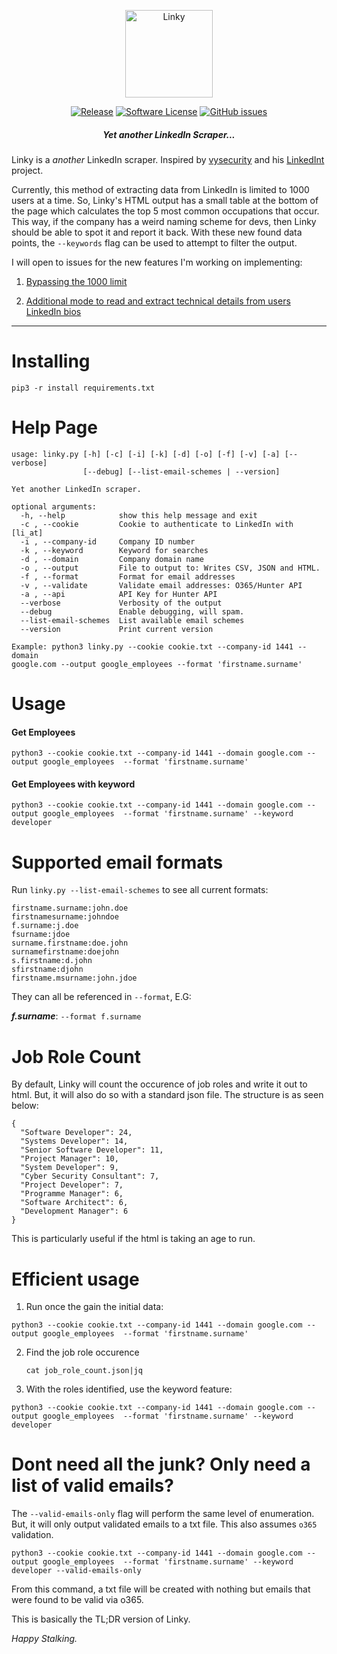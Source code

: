 <p align="center">
  <img alt="Linky" src="https://i.imgur.com/ozdWSxP.jpg" height="140" />
  <p align="center">
    <a href="https://github.com/mez0cc/linky/releases/latest"><img alt="Release" src="https://img.shields.io/github/release/mez0cc/linky.svg?style=flat-square"></a>
    <a href="https://github.com/mez0cc/linky/blob/master/LICENSE"><img alt="Software License" src="https://img.shields.io/badge/license-MIT-brightgreen.svg?style=flat-square"></a>
    <a href="https://github.com/mez0cc/linky/issues"><img alt="GitHub issues" src="https://img.shields.io/github/issues/mez0cc/linky.svg?style=flat-square"></a>
    </p>
</p>

<h5 align="center"><i>Yet another LinkedIn Scraper...</i></h5>

Linky is a *another* LinkedIn scraper. Inspired by [vysecurity](https://twitter.com/vysecurity) and his [LinkedInt](https://github.com/vysecurity/LinkedInt) project.

Currently, this method of extracting data from LinkedIn is limited to 1000 users at a time. So, Linky's HTML output has a small table at the bottom of the page which calculates the top 5 most common occupations that occur. This way, if the company has a weird naming scheme for devs, then Linky should be able to spot it and report it back. With these new found data points, the `--keywords` flag can be used to attempt to filter the output.

I will open to issues for the new features I'm working on implementing:

1. [Bypassing the 1000 limit](https://github.com/mez0cc/linky/issues/1)

2. [Additional mode to read and extract technical details from users LinkedIn bios](https://github.com/mez0cc/linky/issues/2)

***

Installing
==========

```pip3 -r install requirements.txt```


Help Page
========

```
usage: linky.py [-h] [-c] [-i] [-k] [-d] [-o] [-f] [-v] [-a] [--verbose]
                [--debug] [--list-email-schemes | --version]

Yet another LinkedIn scraper.

optional arguments:
  -h, --help            show this help message and exit
  -c , --cookie         Cookie to authenticate to LinkedIn with [li_at]
  -i , --company-id     Company ID number
  -k , --keyword        Keyword for searches
  -d , --domain         Company domain name
  -o , --output         File to output to: Writes CSV, JSON and HTML.
  -f , --format         Format for email addresses
  -v , --validate       Validate email addresses: O365/Hunter API
  -a , --api            API Key for Hunter API
  --verbose             Verbosity of the output
  --debug               Enable debugging, will spam.
  --list-email-schemes  List available email schemes
  --version             Print current version

Example: python3 linky.py --cookie cookie.txt --company-id 1441 --domain
google.com --output google_employees --format 'firstname.surname'

```

Usage
=====

#### Get Employees

```python3 --cookie cookie.txt --company-id 1441 --domain google.com --output google_employees  --format 'firstname.surname'```

#### Get Employees with keyword

```python3 --cookie cookie.txt --company-id 1441 --domain google.com --output google_employees  --format 'firstname.surname' --keyword developer```

Supported email formats
========================

Run `linky.py --list-email-schemes` to see all current formats:

```
firstname.surname:john.doe
firstnamesurname:johndoe
f.surname:j.doe
fsurname:jdoe
surname.firstname:doe.john
surnamefirstname:doejohn
s.firstname:d.john
sfirstname:djohn
firstname.msurname:john.jdoe
```

They can all be referenced in ```--format```, E.G:

***f.surname***: ```--format f.surname```


Job Role Count
==============

By default, Linky will count the occurence of job roles and write it out to html. But, it will also do so with a standard json file. The structure is as seen below:

```
{
  "Software Developer": 24,
  "Systems Developer": 14,
  "Senior Software Developer": 11,
  "Project Manager": 10,
  "System Developer": 9,
  "Cyber Security Consultant": 7,
  "Project Developer": 7,
  "Programme Manager": 6,
  "Software Architect": 6,
  "Development Manager": 6
}
```

This is particularly useful if the html is taking an age to run.

Efficient usage
===============

1.  Run once the gain the initial data:
   
   ```python3 --cookie cookie.txt --company-id 1441 --domain google.com --output google_employees  --format 'firstname.surname'```

2. Find the job role occurence

   ```cat job_role_count.json|jq```

3.  With the roles identified, use the keyword feature:

   ```python3 --cookie cookie.txt --company-id 1441 --domain google.com --output google_employees  --format 'firstname.surname' --keyword developer```

Dont need all the junk? Only need a list of valid emails?
=========================================================

The ```--valid-emails-only``` flag will perform the same level of enumeration. But, it will only output validated emails to a txt file. This also assumes ```o365``` validation.

```python3 --cookie cookie.txt --company-id 1441 --domain google.com --output google_employees  --format 'firstname.surname' --keyword developer --valid-emails-only```

From this command, a txt file will be created with nothing but emails that were found to be valid via o365.

This is basically the TL;DR version of Linky.

*Happy Stalking.*
